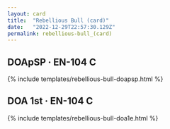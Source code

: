 ```yaml
---
layout: card
title:  "Rebellious Bull (card)"
date:   "2022-12-29T22:57:30.129Z"
permalink: rebellious-bull_(card)
---
```


## DOApSP &middot; EN-104 C

{% include templates/rebellious-bull-doapsp.html %}


## DOA 1st &middot; EN-104 C

{% include templates/rebellious-bull-doa1e.html %}
